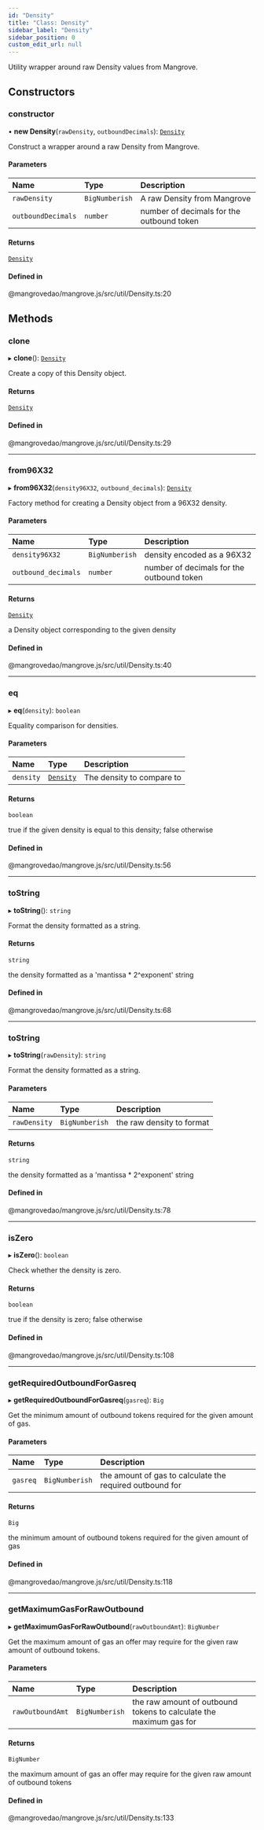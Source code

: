 ```yaml
---
id: "Density"
title: "Class: Density"
sidebar_label: "Density"
sidebar_position: 0
custom_edit_url: null
---
```


Utility wrapper around raw Density values from Mangrove.

## Constructors

### <a id="constructor" name="constructor"></a> constructor

• **new Density**(`rawDensity`, `outboundDecimals`): [`Density`](Density.md)

Construct a wrapper around a raw Density from Mangrove.

#### Parameters

| Name | Type | Description |
| :------ | :------ | :------ |
| `rawDensity` | `BigNumberish` | A raw Density from Mangrove |
| `outboundDecimals` | `number` | number of decimals for the outbound token |

#### Returns

[`Density`](Density.md)

#### Defined in

@mangrovedao/mangrove.js/src/util/Density.ts:20

## Methods

### <a id="clone" name="clone"></a> clone

▸ **clone**(): [`Density`](Density.md)

Create a copy of this Density object.

#### Returns

[`Density`](Density.md)

#### Defined in

@mangrovedao/mangrove.js/src/util/Density.ts:29

___

### <a id="from96x32" name="from96x32"></a> from96X32

▸ **from96X32**(`density96X32`, `outbound_decimals`): [`Density`](Density.md)

Factory method for creating a Density object from a 96X32 density.

#### Parameters

| Name | Type | Description |
| :------ | :------ | :------ |
| `density96X32` | `BigNumberish` | density encoded as a 96X32 |
| `outbound_decimals` | `number` | number of decimals for the outbound token |

#### Returns

[`Density`](Density.md)

a Density object corresponding to the given density

#### Defined in

@mangrovedao/mangrove.js/src/util/Density.ts:40

___

### <a id="eq" name="eq"></a> eq

▸ **eq**(`density`): `boolean`

Equality comparison for densities.

#### Parameters

| Name | Type | Description |
| :------ | :------ | :------ |
| `density` | [`Density`](Density.md) | The density to compare to |

#### Returns

`boolean`

true if the given density is equal to this density; false otherwise

#### Defined in

@mangrovedao/mangrove.js/src/util/Density.ts:56

___

### <a id="tostring" name="tostring"></a> toString

▸ **toString**(): `string`

Format the density formatted as a string.

#### Returns

`string`

the density formatted as a 'mantissa * 2^exponent' string

#### Defined in

@mangrovedao/mangrove.js/src/util/Density.ts:68

___

### <a id="tostring-1" name="tostring-1"></a> toString

▸ **toString**(`rawDensity`): `string`

Format the density formatted as a string.

#### Parameters

| Name | Type | Description |
| :------ | :------ | :------ |
| `rawDensity` | `BigNumberish` | the raw density to format |

#### Returns

`string`

the density formatted as a 'mantissa * 2^exponent' string

#### Defined in

@mangrovedao/mangrove.js/src/util/Density.ts:78

___

### <a id="iszero" name="iszero"></a> isZero

▸ **isZero**(): `boolean`

Check whether the density is zero.

#### Returns

`boolean`

true if the density is zero; false otherwise

#### Defined in

@mangrovedao/mangrove.js/src/util/Density.ts:108

___

### <a id="getrequiredoutboundforgasreq" name="getrequiredoutboundforgasreq"></a> getRequiredOutboundForGasreq

▸ **getRequiredOutboundForGasreq**(`gasreq`): `Big`

Get the minimum amount of outbound tokens required for the given amount of gas.

#### Parameters

| Name | Type | Description |
| :------ | :------ | :------ |
| `gasreq` | `BigNumberish` | the amount of gas to calculate the required outbound for |

#### Returns

`Big`

the minimum amount of outbound tokens required for the given amount of gas

#### Defined in

@mangrovedao/mangrove.js/src/util/Density.ts:118

___

### <a id="getmaximumgasforrawoutbound" name="getmaximumgasforrawoutbound"></a> getMaximumGasForRawOutbound

▸ **getMaximumGasForRawOutbound**(`rawOutboundAmt`): `BigNumber`

Get the maximum amount of gas an offer may require for the given raw amount of outbound tokens.

#### Parameters

| Name | Type | Description |
| :------ | :------ | :------ |
| `rawOutboundAmt` | `BigNumberish` | the raw amount of outbound tokens to calculate the maximum gas for |

#### Returns

`BigNumber`

the maximum amount of gas an offer may require for the given raw amount of outbound tokens

#### Defined in

@mangrovedao/mangrove.js/src/util/Density.ts:133
